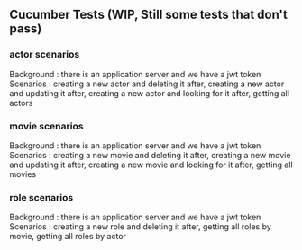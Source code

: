 ## Cucumber Tests (WIP, Still some tests that don't pass)
### actor scenarios
Background : there is an application server and we have a jwt token<br>
Scenarios : creating a new actor and deleting it after, creating a new actor and updating it after, creating a new actor and looking for it after, getting all actors
### movie scenarios
Background : there is an application server and we have a jwt token<br>
Scenarios : creating a new movie and deleting it after, creating a new movie and updating it after, creating a new movie and looking for it after, getting all movies
### role scenarios
Background : there is an application server and we have a jwt token<br>
Scenarios : creating a new role and deleting it after, getting all roles by movie, getting all roles by actor
